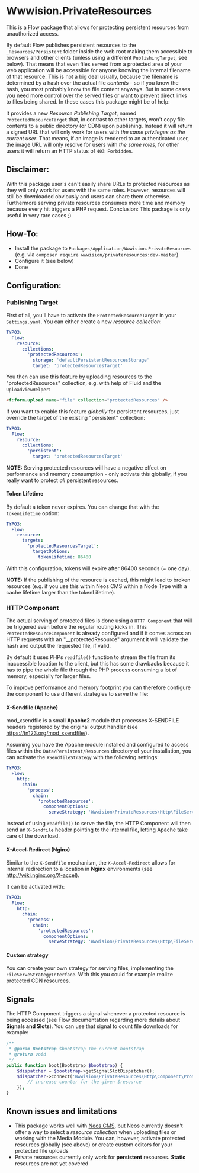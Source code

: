 Wwwision.PrivateResources
=========================

This is a Flow package that allows for protecting persistent resources from unauthorized access.

By default Flow publishes persistent resources to the ``_Resources/Persistent`` folder inside the web root making them
accessible to browsers and other clients (unless using a different ``PublishingTarget``, see below).
That means that even files served from a protected area of your web application will be accessible for anyone knowing
the internal filename of that resource. This is not a big deal usually, because the filename is determined by a hash
over the actual file *contents* - so if you know the hash, you most probably know the file content anyways.
But in some cases you need more control over the served files or want to prevent direct links to files being shared.
In these cases this package might be of help:

It provides a new *Resource Publishing Target*, named ``ProtectedResourceTarget`` that, in contrast to other targets,
won't copy file contents to a public directory (or CDN) upon publishing. Instead it will return a signed URL that will
only work for users with *the same privileges as the current user*.
That means, if an image is rendered to an authenticated user, the image URL will only resolve for users with *the same
roles*, for other users it will return an HTTP status of ``403 Forbidden``.

Disclaimer:
-----------

With this package user's can't easily share URLs to protected resources as they will only work for users with the same
roles. However, resources will still be downloaded obviously and users can share them otherwise.
Furthermore serving private resources consumes more time and memory because every hit triggers a PHP request.
Conclusion: This package is only useful in very rare cases ;) 

How-To:
-------

* Install the package to ``Packages/Application/Wwwision.PrivateResources`` (e.g. via ``composer require wwwision/privateresources:dev-master``)
* Configure it (see below)
* Done

Configuration:
--------------

### Publishing Target ###

First of all, you'll have to activate the ``ProtectedResourceTarget`` in your ``Settings.yaml``.
You can either create a new *resource collection*:

```yaml
TYPO3:
  Flow:
    resource:
      collections:
        'protectedResources':
          storage: 'defaultPersistentResourcesStorage'
          target: 'protectedResourcesTarget'
```

You then can use this feature by uploading resources to the "protectedResources" collection, e.g. with help of Fluid
and the ``UploadViewHelper``:

```html
<f:form.upload name="file" collection="protectedResources" />
```

If you want to enable this feature *globally* for persistent resources, just override the target of the existing
"persistent" collection:

```yaml
TYPO3:
  Flow:
    resource:
      collections:
        'persistent':
          target: 'protectedResourcesTarget'
```

**NOTE:** Serving protected resources will have a negative effect on performance and memory consumption - only activate
this globally, if you really want to protect *all* persistent resources.

#### Token Lifetime ####

By default a token never expires. You can change that with the ``tokenLifetime`` option:

```yaml
TYPO3:
  Flow:
    resource:
      targets:
        'protectedResourcesTarget':
          targetOptions:
            tokenLifetime: 86400
```

With this configuration, tokens will expire after 86400 seconds (= one day).

**NOTE:** If the publishing of the resource is cached, this might lead to broken resources (e.g. if you use this within
Neos CMS within a Node Type with a cache lifetime larger than the tokenLifetime).

### HTTP Component ###

The actual serving of protected files is done using a ``HTTP Component`` that will be triggered even before the regular
routing kicks in.
This ``ProtectedResourceComponent`` is already configured and if it comes across an HTTP requests with an
"__protectedResource" argument it will validate the hash and output the requested file, if valid.

By default it uses PHPs ``readfile()`` function to stream the file from its inaccessible location to the client, but
this has some drawbacks because it has to pipe the whole file through the PHP process consuming a lot of memory,
especially for larger files.

To improve performance and memory footprint you can therefore configure the component to use different strategies to
serve the file:

#### X-Sendfile (Apache) ####

mod_xsendfile is a small **Apache2** module that processes X-SENDFILE headers registered by the original output handler (see
https://tn123.org/mod_xsendfile/).

Assuming you have the Apache module installed and configured to access files within the ``Data/Persistent/Resources``
directory of your installation, you can activate the ``XSendfileStrategy`` with the following settings:

```yaml
TYPO3:
  Flow:
    http:
      chain:
        'process':
          chain:
            'protectedResources':
              componentOptions:
                serveStrategy: 'Wwwision\PrivateResources\Http\FileServeStrategy\XSendfileStrategy'
```

Instead of using ``readfile()`` to serve the file, the HTTP Component will then send an `X-Sendfile` header pointing to
the internal file, letting Apache take care of the download.

#### X-Accel-Redirect (Nginx) ####

Similar to the ``X-Sendfile`` mechanism, the ``X-Accel-Redirect`` allows for internal redirection to a location in
**Nginx** environments (see http://wiki.nginx.org/X-accel).

It can be activated with:

```yaml
TYPO3:
  Flow:
    http:
      chain:
        'process':
          chain:
            'protectedResources':
              componentOptions:
                serveStrategy: 'Wwwision\PrivateResources\Http\FileServeStrategy\XAccelRedirectStrategy'
```

#### Custom strategy ####

You can create your own strategy for serving files, implementing the ``FileServeStrategyInterface``.
With this you could for example realize protected CDN resources.

Signals
-------

The HTTP Component triggers a signal whenever a protected resource is being accessed (see Flow documentation regarding
more details about **Signals and Slots**).
You can use that signal to count file downloads for example:

```php
/**
 * @param Bootstrap $bootstrap The current bootstrap
 * @return void
 */
public function boot(Bootstrap $bootstrap) {
	$dispatcher = $bootstrap->getSignalSlotDispatcher();
	$dispatcher->connect('Wwwision\PrivateResources\Http\Component\ProtectedResourceComponent', 'resourceServed', function(Resource $resource, HttpRequest $httpRequest) {
		// increase counter for the given $resource
	});
}
```

Known issues and limitations
----------------------------

* This package works well with [Neos CMS](https://www.neos.io), but Neos currently doesn't offer a way to select a *resource collection*
  when uploading files or working with the Media Module. You can, however, activate protected resources globally (see
  above) or create custom editors for your protected file uploads
* Private resources currently only work for **persistent** resources. **Static** resources are not yet covered
